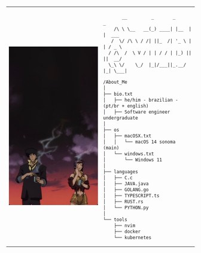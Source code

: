 <table>
  <tr>
    <td style="width: 50%;">
       <img src="https://github.com/nvizble/nvizble/blob/main/a7934b0f2ea1175507d1a012473190ee.jpg" alt="cowboy bebop" style="width: 200%; border: none;"/>
    </td>
    <td style="width: 50%; vertical-align: top;">
      <p style="font-family: monospace; font-size: 16px;">
       
           __         _       _      _       
        /\ \ \__   __(_) ____| |__  | |  ___ 
       /  \/ /\ \ / /| ||_  /| '_ \ | | / _ \
      / /\  /  \ V / | | / / | |_) || ||  __/
      \_\ \/    \_/  |_|/___||_.__/ |_| \___|
                                       
</p>

    /About_Me
    │
    ├── bio.txt
    │   ├── he/him - brazilian - (pt/br + english)
    │   ├── Software engineer undergraduate
    │
    ├── os
    │   ├── macOSX.txt
    │   │   └── macOS 14 sonoma (main)
    │   └── windows.txt
    │       └── Windows 11
    │
    ├── languages
    │   ├── C.c
    │   ├── JAVA.java
    │   ├── GOLANG.go
    │   ├── TYPESCRIPT.ts
    │   ├── RUST.rs
    │   └── PYTHON.py
    │
    └── tools
        ├── nvim
        ├── docker
        └── kubernetes

        
  </tr>
</table>
